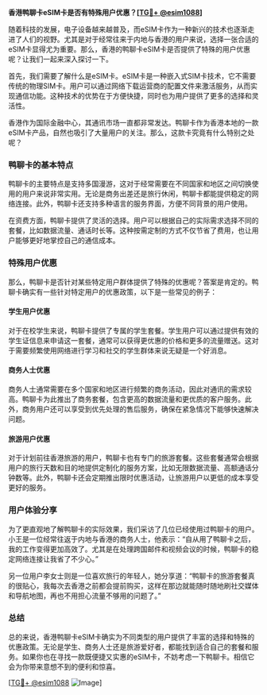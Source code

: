 **香港鸭聊卡eSIM卡是否有特殊用户优惠？[[TG💪+ @esim1088](https://t.me/s/esim1088)]**

随着科技的发展，电子设备越来越普及，而eSIM卡作为一种新兴的技术也逐渐走进了人们的视野。尤其是对于经常往来于内地与香港的用户来说，选择一张合适的eSIM卡显得尤为重要。那么，香港的鸭聊卡eSIM卡是否提供了特殊的用户优惠呢？让我们一起来深入探讨一下。

首先，我们需要了解什么是eSIM卡。eSIM卡是一种嵌入式SIM卡技术，它不需要传统的物理SIM卡。用户可以通过网络下载运营商的配置文件来激活服务，从而实现通信功能。这种技术的优势在于方便快捷，同时也为用户提供了更多的选择和灵活性。

香港作为国际金融中心，其通讯市场一直都非常发达。鸭聊卡作为香港本地的一款eSIM卡产品，自然也吸引了大量用户的关注。那么，这款卡究竟有什么特别之处呢？

### 鸭聊卡的基本特点

鸭聊卡的主要特点是支持多国漫游，这对于经常需要在不同国家和地区之间切换使用的用户来说非常实用。无论是商务出差还是旅行休闲，鸭聊卡都能提供稳定的网络连接。此外，鸭聊卡还支持多种语言的服务界面，方便不同背景的用户使用。

在资费方面，鸭聊卡提供了灵活的选择。用户可以根据自己的实际需求选择不同的套餐，比如数据流量、通话时长等。这种按需定制的方式不仅节省了费用，也让用户能够更好地掌控自己的通信成本。

### 特殊用户优惠

那么，鸭聊卡是否针对某些特定用户群体提供了特殊的优惠呢？答案是肯定的。鸭聊卡确实有一些针对特定用户的优惠政策，以下是一些常见的例子：

#### 学生用户优惠

对于在校学生来说，鸭聊卡提供了专属的学生套餐。学生用户可以通过提供有效的学生证信息来申请这一套餐，通常可以获得更优惠的价格和更多的流量赠送。这对于需要频繁使用网络进行学习和社交的学生群体来说无疑是一个好消息。

#### 商务人士优惠

商务人士通常需要在多个国家和地区进行频繁的商务活动，因此对通讯的需求较高。鸭聊卡为此推出了商务套餐，包含更高的数据流量和更优质的客户服务。此外，商务用户还可以享受到优先处理的售后服务，确保在紧急情况下能够快速解决问题。

#### 旅游用户优惠

对于计划前往香港旅游的用户，鸭聊卡也有专门的旅游套餐。这些套餐通常会根据用户的旅行天数和目的地提供定制化的服务方案，比如无限数据流量、高额通话分钟数等。此外，鸭聊卡还会定期推出限时优惠活动，让旅游用户以更低的成本享受更好的服务。

### 用户体验分享

为了更直观地了解鸭聊卡的实际效果，我们采访了几位已经使用过鸭聊卡的用户。小王是一位经常往返于内地与香港的商务人士，他表示：“自从用了鸭聊卡之后，我的工作变得更加高效了。尤其是在处理跨国邮件和视频会议的时候，鸭聊卡的稳定网络连接让我省了不少心。”

另一位用户李女士则是一位喜欢旅行的年轻人，她分享道：“鸭聊卡的旅游套餐真的很贴心，我每次去香港之前都会提前购买，这样在那边就能随时随地刷社交媒体和导航地图，再也不用担心流量不够用的问题了。”

### 总结

总的来说，香港鸭聊卡eSIM卡确实为不同类型的用户提供了丰富的选择和特殊的优惠政策。无论是学生、商务人士还是旅游爱好者，都能找到适合自己的套餐和服务。如果你也在寻找一款既便捷又实惠的eSIM卡，不妨考虑一下鸭聊卡。相信它会为你带来意想不到的便利和惊喜。

[[TG💪+ @esim1088](https://t.me/s/esim1088) ![Image](https://i.postimg.cc/4NQfJmqS/Snipaste-2025-05-13-00-14-12.png)]
